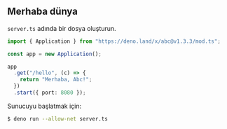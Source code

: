 ## Merhaba dünya

``server.ts`` adında bir dosya oluşturun.

```ts
import { Application } from "https://deno.land/x/abc@v1.3.3/mod.ts";

const app = new Application();

app
  .get("/hello", (c) => {
    return "Merhaba, Abc!";
  })
  .start({ port: 8080 });
```

Sunucuyu başlatmak için:

```sh
$ deno run --allow-net server.ts
```

